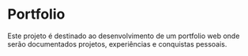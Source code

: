 # Portfolio

Este projeto é destinado ao desenvolvimento de um portfolio web onde serão documentados projetos, experiências e conquistas pessoais.

